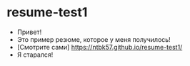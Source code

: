# resume-test1
- Привет!
- Это пример резюме, которое у меня получилось!
- [Смотрите сами] https://ntbk57.github.io/resume-test1/
- Я старался!

